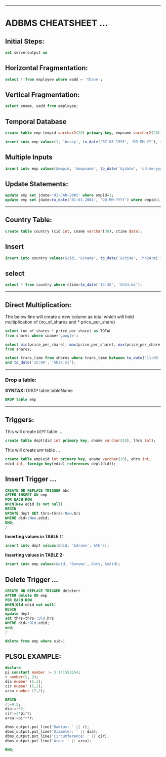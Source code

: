 ----

# ADBMS CHEATSHEET ...

## Initial Steps:

```sql
set serveroutput on
```

## Horizontal Fragmentation:

``` sql
select * from employee where eadd = 'thane';
```

## Vertical Fragmentation:

``` sql
select ename, eadd from employee;

```

## Temporal Database

```sql
create table emp (empid varchar2(20) primary key, empname varchar2(20), jdate date, rdate date);

```

```sql
insert into emp values(1, 'bency', to_date('07-08-1993', 'DD-MM-YY'), to_date('20-10-2025', 'DD-MM-YY'));
```

## Multiple Inputs

```sql
insert into emp values(&empid, '&empname', to_date('&jdate', 'dd-mm-yyyy'), todate('&rdate', 'dd-mm-yyyy'));
```

## Update Statements:

```sql
update emp set jdate='01-JAN-2001' where empid=1;
update emp set jdate=to_date('01-01-2001', 'DD-MM-YYYY') where empid=1;

```
----

## Country Table:

```sql
create table country (cid int, cname varchar(30), ctime date);
```

## Insert

```sql
insert into country values(&cid, '&cname', to_date('&ctime', 'hh24:mi'));
```

## select

```sql
select * from country where ctime=to_date('13:30', 'hh24:mi');
```

----

## Direct Multiplication:

The below line will create a new column as total which will hold
multiplication of (no_of_shares and * price_per_share)

``` sql
select (no_of_shares * price_per_share) as TOTAL
from shares where cname='google';
```

``` sql
select min(price_per_share), max(price_per_share), max(price_per_share)
from shares;
```


``` sql
select trans_time from shares where trans_time between to_date('11:00', 'hh24:mi')
and to_date('15:00', 'hh24:mi');
```

----

### Drop a table:

**SYNTAX:** DROP table tableName

```sql
DROP table emp
```

----

## Triggers:

This will create `DEPT` table ...

``` sql
create table dept(did int primary key, dname varchar(20), thrs int);
```

This will create `EMP` table ...

``` sql
create table emp(eid int primary key, ename varchar(20), ehrs int,
edid int, foreign key(edid) references dept(did));
```

## Insert Trigger ...

``` sql
CREATE OR REPLACE TRIGGER abc
AFTER INSERT ON emp
FOR EACH ROW
WHEN(New.edid is not null)
BEGIN
UPDATE dept SET thrs=thrs+:New.hrs
WHERE did=:New.edid;
END;
/

```
**Inserting values in TABLE 1:**

```sql
insert into dept values(&did, '&dname', &thrs);
```

**Inserting values in TABLE 2:**

```sql
insert into emp values(&eid, '&ename', &hrs, &edid);
```

## Delete Trigger ...

``` sql
CREATE OR REPLACE TRIGGER deleterr
AFTER delete ON emp
FOR EACH ROW
WHEN(Old.edid not null)
BEGIN
update dept
set thrs=thrs-:Old.hrs
WHERE did=:Old.edid;
end;
/
```

```sql
delete from emp where eid=1
```

## PLSQL EXAMPLE:

```sql
declare
pi constant number := 3.141592654;
r number(5, 2);
dia number (5,2);
cir number (5,2);
area number (7,2);

BEGIN
r:=9.5;
dia:=r*2;
cir:=2*pi*r;
area:=pi*r*r;

dbms_output.put_line('Radius: ' || r);
dbms_output.put_line('Diameter: ' || dia);
dbms_output.put_line('Circumference: ' || cir);
dbms_output.put_line('Area: ' || area);

END;
```
